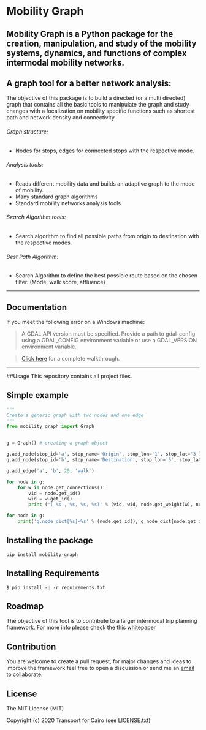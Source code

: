 # Mobility Graph
Mobility Graph is a Python package for the creation, manipulation, 
and study of the mobility systems, dynamics, and functions of complex intermodal
mobility networks.
 ---
## A graph tool for a better network analysis:
The objective of this package is to build a directed (or a multi directed) graph 
that contains all the basic tools to manipulate the graph and study changes
with a focalization on mobility specific functions such as shortest path and network density and connectivity.
###### Graph structure:
* Nodes for stops, edges for connected stops with the respective mode.
###### Analysis tools:
* Reads different mobility data and builds an adaptive graph to the mode of mobility. 
* Many standard graph algorithms
* Standard mobility networks analysis tools
###### Search Algorithm tools:
* Search algorithm to find all possible paths from origin to destination with the respective modes. 
###### Best Path Algorithm:
* Search Algorithm to define the best possible route based on the chosen filter. (Mode, walk score, affluence) 

---
## Documentation
If you meet the following error on a Windows machine:

> A GDAL API version must be specified. Provide a path to gdal-config using a GDAL_CONFIG environment variable or use a GDAL_VERSION environment variable.

>[Click here](https://docs.google.com/document/d/1PF0l9LtsrhsUs3WZcB8eT20CzDM3_sy-0xHDDod95Vo/edit?usp=sharing) for a complete walkthrough.
---

##Usage
This repository contains all project files. 
## Simple example
```python
"""
Create a generic graph with two nodes and one edge
"""
from mobility_graph import Graph


g = Graph() # creating a graph object

g.add_node(stop_id='a', stop_name='Origin', stop_lon='1', stop_lat='3') 
g.add_node(stop_id='b', stop_name='Destination', stop_lon='5', stop_lat='2')

g.add_edge('a', 'b', 20, 'walk')

for node in g:
    for w in node.get_connections():
        vid = node.get_id()
        wid = w.get_id()
        print ('( %s , %s, %s, %s)' % (vid, wid, node.get_weight(w), node.get_mode(w)))

for node in g:
    print('g.node_dict[%s]=%s' % (node.get_id(), g.node_dict[node.get_id()]))

```
## Installing the package
```
pip install mobility-graph
```
## Installing Requirements
```
$ pip install -U -r requirements.txt
```
## Roadmap
The objective of this tool is to contribute to a larger intermodal trip planning framework. For more info please check the this [whitepaper](https://docs.google.com/document/d/1wl_YGfecbTujSkPWsCfECim2OPL1EkT04-U0yEIWXBg/edit?usp=sharing) 
## Contribution 
You are welcome to create a pull request, for major changes and ideas to improve the framework feel free to open a discussion
or send me an [email](ayman.mahmoud@student-cs.fr) to collaborate.

## License
The MIT License (MIT)

Copyright (c) 2020 Transport for Cairo (see LICENSE.txt)